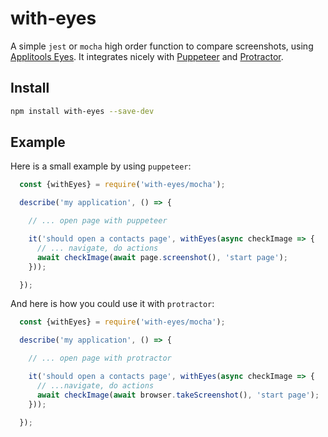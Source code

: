 # with-eyes

A simple `jest` or `mocha` high order function to compare screenshots, using [Applitools Eyes](https://applitools.com/).
It integrates nicely with [Puppeteer](https://github.com/GoogleChrome/puppeteer) and [Protractor](https://github.com/angular/protractor).

## Install

```bash
npm install with-eyes --save-dev
```

## Example

Here is a small example by using `puppeteer`:

```js
  const {withEyes} = require('with-eyes/mocha');

  describe('my application', () => {

    // ... open page with puppeteer

    it('should open a contacts page', withEyes(async checkImage => {
      // ... navigate, do actions
      await checkImage(await page.screenshot(), 'start page');
    }));

  });
```

And here is how you could use it with `protractor`:

```js
  const {withEyes} = require('with-eyes/mocha');

  describe('my application', () => {

    // ... open page with protractor

    it('should open a contacts page', withEyes(async checkImage => {
      // ...navigate, do actions
      await checkImage(await browser.takeScreenshot(), 'start page');
    }));

  });
```